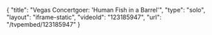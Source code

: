 {
    "title": "Vegas Concertgoer: 'Human Fish in a Barrel'",
    "type": "solo",
    "layout": "iframe-static",
    "videoId": "123185947",
    "url": "\/tvpembed\/123185947"
}